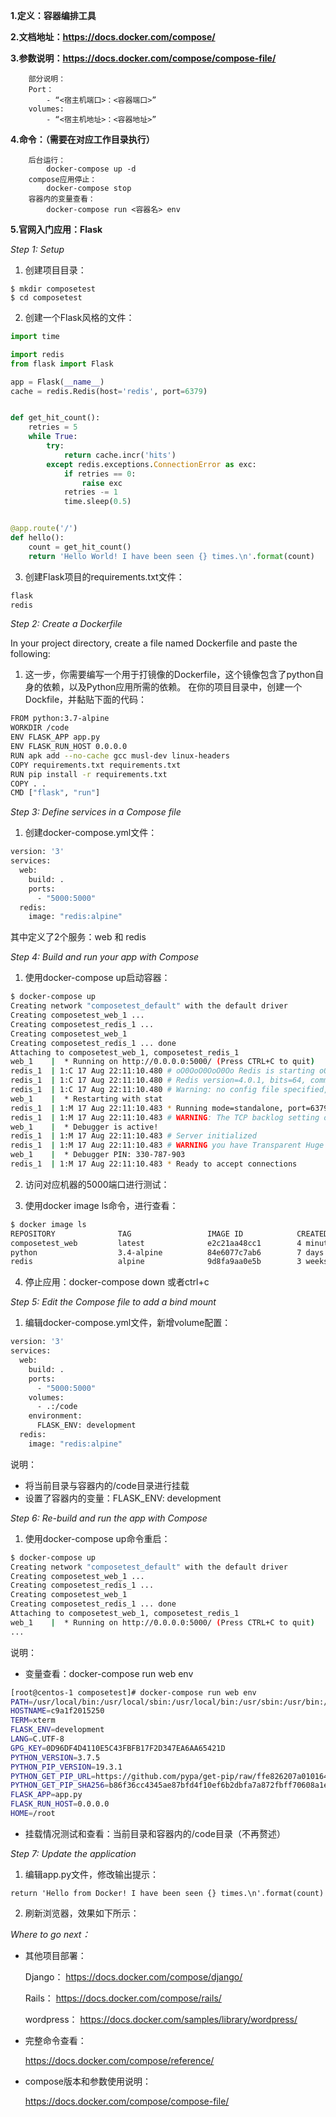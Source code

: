 **1.定义：容器编排工具**

**2.文档地址：https://docs.docker.com/compose/**

**3.参数说明：https://docs.docker.com/compose/compose-file/**

```
    部分说明：
    Port：
        - “<宿主机端口>：<容器端口>”
    volumes:
        - “<宿主机地址>：<容器地址>”

```
         
**4.命令：（需要在对应工作目录执行）**
``` 
    后台运行：
        docker-compose up -d
    compose应用停止：
        docker-compose stop
    容器内的变量查看：
        docker-compose run <容器名> env
```
   
**5.官网入门应用：Flask**

*Step 1: Setup*

1. 创建项目目录：
```
$ mkdir composetest
$ cd composetest

```
2. 创建一个Flask风格的文件：
```python
import time

import redis
from flask import Flask

app = Flask(__name__)
cache = redis.Redis(host='redis', port=6379)


def get_hit_count():
    retries = 5
    while True:
        try:
            return cache.incr('hits')
        except redis.exceptions.ConnectionError as exc:
            if retries == 0:
                raise exc
            retries -= 1
            time.sleep(0.5)


@app.route('/')
def hello():
    count = get_hit_count()
    return 'Hello World! I have been seen {} times.\n'.format(count)
```

3. 创建Flask项目的requirements.txt文件：
```txt
flask
redis
```

*Step 2: Create a Dockerfile*

In your project directory, create a file named Dockerfile and paste the following:
1. 这一步，你需要编写一个用于打镜像的Dockerfile，这个镜像包含了python自身的依赖，以及Python应用所需的依赖。
在你的项目目录中，创建一个Dockfile，并黏贴下面的代码：
```bash
FROM python:3.7-alpine
WORKDIR /code
ENV FLASK_APP app.py
ENV FLASK_RUN_HOST 0.0.0.0
RUN apk add --no-cache gcc musl-dev linux-headers
COPY requirements.txt requirements.txt
RUN pip install -r requirements.txt
COPY . .
CMD ["flask", "run"]
```
*Step 3: Define services in a Compose file*

1. 创建docker-compose.yml文件：
```bash
version: '3'
services:
  web:
    build: .
    ports:
      - "5000:5000"
  redis:
    image: "redis:alpine"
```
其中定义了2个服务：web 和 redis

*Step 4: Build and run your app with Compose*
1. 使用docker-compose up启动容器：
```bash
$ docker-compose up
Creating network "composetest_default" with the default driver
Creating composetest_web_1 ...
Creating composetest_redis_1 ...
Creating composetest_web_1
Creating composetest_redis_1 ... done
Attaching to composetest_web_1, composetest_redis_1
web_1    |  * Running on http://0.0.0.0:5000/ (Press CTRL+C to quit)
redis_1  | 1:C 17 Aug 22:11:10.480 # oO0OoO0OoO0Oo Redis is starting oO0OoO0OoO0Oo
redis_1  | 1:C 17 Aug 22:11:10.480 # Redis version=4.0.1, bits=64, commit=00000000, modified=0, pid=1, just started
redis_1  | 1:C 17 Aug 22:11:10.480 # Warning: no config file specified, using the default config. In order to specify a config file use redis-server /path/to/redis.conf
web_1    |  * Restarting with stat
redis_1  | 1:M 17 Aug 22:11:10.483 * Running mode=standalone, port=6379.
redis_1  | 1:M 17 Aug 22:11:10.483 # WARNING: The TCP backlog setting of 511 cannot be enforced because /proc/sys/net/core/somaxconn is set to the lower value of 128.
web_1    |  * Debugger is active!
redis_1  | 1:M 17 Aug 22:11:10.483 # Server initialized
redis_1  | 1:M 17 Aug 22:11:10.483 # WARNING you have Transparent Huge Pages (THP) support enabled in your kernel. This will create latency and memory usage issues with Redis. To fix this issue run the command 'echo never > /sys/kernel/mm/transparent_hugepage/enabled' as root, and add it to your /etc/rc.local in order to retain the setting after a reboot. Redis must be restarted after THP is disabled.
web_1    |  * Debugger PIN: 330-787-903
redis_1  | 1:M 17 Aug 22:11:10.483 * Ready to accept connections
```
2. 访问对应机器的5000端口进行测试：



3. 使用docker image ls命令，进行查看：
```bash
$ docker image ls
REPOSITORY              TAG                 IMAGE ID            CREATED             SIZE
composetest_web         latest              e2c21aa48cc1        4 minutes ago       93.8MB
python                  3.4-alpine          84e6077c7ab6        7 days ago          82.5MB
redis                   alpine              9d8fa9aa0e5b        3 weeks ago         27.5MB
```
4. 停止应用：docker-compose down 或者ctrl+c

*Step 5: Edit the Compose file to add a bind mount*
1. 编辑docker-compose.yml文件，新增volume配置：
```bash
version: '3'
services:
  web:
    build: .
    ports:
      - "5000:5000"
    volumes:
      - .:/code
    environment:
      FLASK_ENV: development
  redis:
    image: "redis:alpine"
```
说明：
*  将当前目录与容器内的/code目录进行挂载
*  设置了容器内的变量：FLASK_ENV: development

*Step 6: Re-build and run the app with Compose*
1. 使用docker-compose up命令重启：
```bash
$ docker-compose up
Creating network "composetest_default" with the default driver
Creating composetest_web_1 ...
Creating composetest_redis_1 ...
Creating composetest_web_1
Creating composetest_redis_1 ... done
Attaching to composetest_web_1, composetest_redis_1
web_1    |  * Running on http://0.0.0.0:5000/ (Press CTRL+C to quit)
...
```
说明：
* 变量查看：docker-compose run web env
```bash
[root@centos-1 composetest]# docker-compose run web env
PATH=/usr/local/bin:/usr/local/sbin:/usr/local/bin:/usr/sbin:/usr/bin:/sbin:/bin
HOSTNAME=c9a1f2015250
TERM=xterm
FLASK_ENV=development
LANG=C.UTF-8
GPG_KEY=0D96DF4D4110E5C43FBFB17F2D347EA6AA65421D
PYTHON_VERSION=3.7.5
PYTHON_PIP_VERSION=19.3.1
PYTHON_GET_PIP_URL=https://github.com/pypa/get-pip/raw/ffe826207a010164265d9cc807978e3604d18ca0/get-pip.py
PYTHON_GET_PIP_SHA256=b86f36cc4345ae87bfd4f10ef6b2dbfa7a872fbff70608a1e43944d283fd0eee
FLASK_APP=app.py
FLASK_RUN_HOST=0.0.0.0
HOME=/root

```
* 挂载情况测试和查看：当前目录和容器内的/code目录（不再赘述）

*Step 7: Update the application*
1. 编辑app.py文件，修改输出提示：
```text
return 'Hello from Docker! I have been seen {} times.\n'.format(count)
```

2. 刷新浏览器，效果如下所示：


*Where to go next：*
* 其他项目部署：
    
    Django： https://docs.docker.com/compose/django/
    
    Rails： https://docs.docker.com/compose/rails/
    
    wordpress： https://docs.docker.com/samples/library/wordpress/
    
* 完整命令查看：

    https://docs.docker.com/compose/reference/
    
* compose版本和参数使用说明：

    https://docs.docker.com/compose/compose-file/